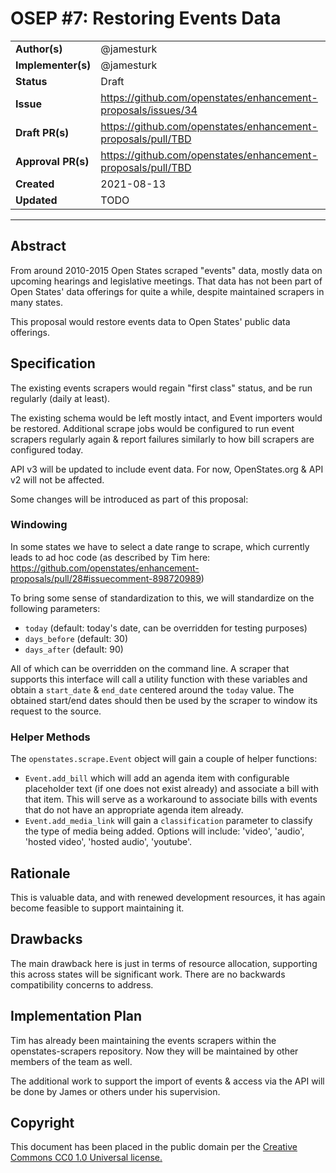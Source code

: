 # OSEP #7: Restoring Events Data

|                    |            |
|--------------------|------------|
| **Author(s)**      | @jamesturk |
| **Implementer(s)** | @jamesturk |
| **Status**         |   Draft    |
| **Issue**          | https://github.com/openstates/enhancement-proposals/issues/34 |
| **Draft PR(s)**    | https://github.com/openstates/enhancement-proposals/pull/TBD |
| **Approval PR(s)** | https://github.com/openstates/enhancement-proposals/pull/TBD |
| **Created**        | 2021-08-13 |
| **Updated**        | TODO |

---

## Abstract

From around 2010-2015 Open States scraped "events" data, mostly data on upcoming hearings and legislative meetings.  That data has not been part of Open States' data offerings for quite a while, despite maintained scrapers in many states.

This proposal would restore events data to Open States' public data offerings.

## Specification

The existing events scrapers would regain "first class" status, and be run regularly (daily at least).

The existing schema would be left mostly intact, and Event importers would be restored.  Additional scrape jobs would be configured to run event scrapers regularly again & report failures similarly to how bill scrapers are configured today.

API v3 will be updated to include event data.   For now, OpenStates.org & API v2 will not be affected.

Some changes will be introduced as part of this proposal:

### Windowing

In some states we have to select a date range to scrape, which currently leads to ad hoc code (as described by Tim here: https://github.com/openstates/enhancement-proposals/pull/28#issuecomment-898720989)

To bring some sense of standardization to this, we will standardize on the following parameters:

- `today` (default: today's date, can be overridden for testing purposes)
- `days_before` (default: 30)
- `days_after` (default: 90)

All of which can be overridden on the command line.  A scraper that supports this interface will call a utility function with 
these variables and obtain a `start_date` & `end_date` centered around the `today` value.  The obtained start/end dates should then be used by the scraper to window its request to the source.

### Helper Methods

The `openstates.scrape.Event` object will gain a couple of helper functions:

* `Event.add_bill` which will add an agenda item with configurable placeholder text (if one does not exist already) and associate a bill with that item.  This will serve as a workaround to associate bills with events that do not have an appropriate agenda item already.
* `Event.add_media_link` will gain a `classification` parameter to classify the type of media being added.  Options will include: 'video', 'audio', 'hosted video', 'hosted audio', 'youtube'.


## Rationale

This is valuable data, and with renewed development resources, it has again become feasible to support maintaining it.

## Drawbacks

The main drawback here is just in terms of resource allocation, supporting this across states will be significant work.  There are no backwards compatibility concerns to address.

## Implementation Plan

Tim has already been maintaining the events scrapers within the openstates-scrapers repository.  Now they will be maintained by other members of the team as well.

The additional work to support the import of events & access via the API will be done by James or others under his supervision.

## Copyright

This document has been placed in the public domain per the [Creative Commons CC0 1.0 Universal license.](https://creativecommons.org/publicdomain/zero/1.0/deed)

